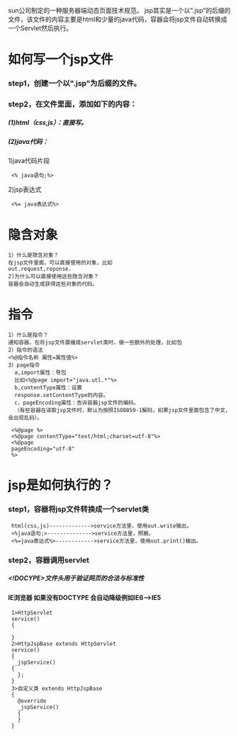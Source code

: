 sun公司制定的一种服务器端动态页面技术规范。
jsp其实是一个以".jsp"的后缀的文件，该文件的内容主要是html和少量的java代码，容器会将jsp文件自动转换成一个Servlet然后执行。

# 如何写一个jsp文件
### step1，创建一个以".jsp"为后缀的文件。
### step2，在文件里面，添加如下的内容：
##### (1)html（css,js）：直接写。
##### (2)java代码：
1)java代码片段

     <% java语句;%>
2)jsp表达式

     <%= java表达式%>
     
# 隐含对象
    1）什么是隐含对象？
    在jsp文件里面，可以直接使用的对象，比如
    out.request,reponse.
    2)为什么可以直接使用这些隐含对象？
    容器会自动生成获得这些对象的代码。
# 指令
    1）什么是指令？
    通知容器，在将jsp文件展缓成servlet类时，做一些额外的处理，比如包
    2）指令的语法
    <%@指令名称 属性=属性值%>
    3）page指令
      a,import属性：导包
      比如<%@page import="java.utl.*"%>
      b,contentType属性：设置
      response.setContentType的内容。
      c，pageEncoding属性：告诉容器jsp文件的编码。
      （有些容器在读取jsp文件时，默认为按照ISO8859-1解码，如果jsp文件里面包含了中文，会出现乱码）。
   
     <%@page %>
     <%@page contentType="text/html;charset=utf-8"%>
     <%@page
     pageEncoding="utf-8" 
     %>
    
 # jsp是如何执行的？
 ### step1，容器将jsp文件转换成一个servlet类
 
     html(css,js)------------->service方法里，使用out.write输出。
     <%java语句;>-------------->service方法里，照搬。
     <%=java表达式%>------------>service方法里，使用out.print()输出。

 ### step2，容器调用servlet

##### <!DOCYPE>文件头用于验证网页的合法与标准性
#### IE浏览器 如果没有DOCTYPE 会自动降级例如IE6——>IE5

     1>HttpServlet
     service()
     {

     }
     2>HttpJspBase extends HttpServlet
     service()
     {
      _jspService()
     {
       };
     }
     3>自定义类 extends HttpJspBase
     {
       @override
       _jspService()
       {
       }
     }
